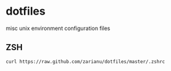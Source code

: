 dotfiles
========

misc unix environment configuration files


ZSH
---
```
curl https://raw.github.com/zarianu/dotfiles/master/.zshrc

